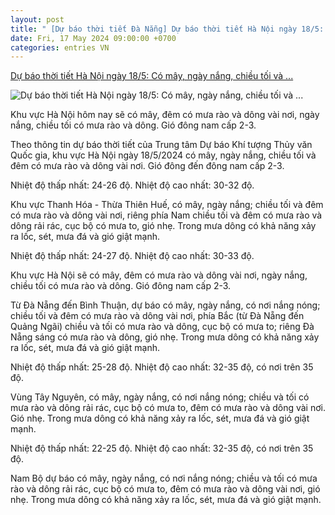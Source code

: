 ```yaml
---
layout: post
title: " [Dự báo thời tiết Đà Nẵng] Dự báo thời tiết Hà Nội ngày 18/5: Có mây, ngày nắng, chiều tối và ..."
date: Fri, 17 May 2024 09:00:00 +0700
categories: entries VN
---
```

[Dự báo thời tiết Hà Nội ngày 18/5: Có mây, ngày nắng, chiều tối và ...](https://laodongthudo.vn/du-bao-thoi-tiet-ha-noi-ngay-185-co-may-ngay-nang-chieu-toi-va-dem-co-mua-rao-va-dong-vai-noi-170854.html)

![Dự báo thời tiết Hà Nội ngày 18/5: Có mây, ngày nắng, chiều tối và ...](https://laodongthudo.vn/stores/news_dataimages/2024/052024/18/02/in_social/du-bao-thoi-tiet-ha-noi-ngay-185-co-may-ngay-nang-chieu-toi-va-dem-co-mua-rao-va-dong-vai-noi-20240518025110.jpg?randTime=1715995805)

Khu vực Hà Nội hôm nay sẽ có mây, đêm có mưa rào và dông vài nơi, ngày nắng, chiều tối có mưa rào và dông. Gió đông nam cấp 2-3.

Theo thông tin dự báo thời tiết của Trung tâm Dự báo Khí tượng Thủy văn Quốc gia, khu vực Hà Nội ngày 18/5/2024 có mây, ngày nắng, chiều tối và đêm có mưa rào và dông vài nơi. Gió đông đến đông nam cấp 2-3.

Nhiệt độ thấp nhất: 24-26 độ. Nhiệt độ cao nhất: 30-32 độ.

Khu vực Thanh Hóa - Thừa Thiên Huế, có mây, ngày nắng; chiều tối và đêm có mưa rào và dông vài nơi, riêng phía Nam chiều tối và đêm có mưa rào và dông rải rác, cục bộ có mưa to, gió nhẹ. Trong mưa dông có khả năng xảy ra lốc, sét, mưa đá và gió giật mạnh.

Nhiệt độ thấp nhất: 24-27 độ. Nhiệt độ cao nhất: 30-33 độ.

Khu vực Hà Nội sẽ có mây, đêm có mưa rào và dông vài nơi, ngày nắng, chiều tối có mưa rào và dông. Gió đông nam cấp 2-3.

Từ Đà Nẵng đến Bình Thuận, dự báo có mây, ngày nắng, có nơi nắng nóng; chiều tối và đêm có mưa rào và dông vài nơi, phía Bắc (từ Đà Nẵng đến Quảng Ngãi) chiều và tối có mưa rào và dông, cục bộ có mưa to; riêng Đà Nẵng sáng có mưa rào và dông, gió nhẹ. Trong mưa dông có khả năng xảy ra lốc, sét, mưa đá và gió giật mạnh.

Nhiệt độ thấp nhất: 25-28 độ. Nhiệt độ cao nhất: 32-35 độ, có nơi trên 35 độ.

Vùng Tây Nguyên, có mây, ngày nắng, có nơi nắng nóng; chiều và tối có mưa rào và dông rải rác, cục bộ có mưa to, đêm có mưa rào và dông vài nơi. Gió nhẹ. Trong mưa dông có khả năng xảy ra lốc, sét, mưa đá và gió giật mạnh.

Nhiệt độ thấp nhất: 22-25 độ. Nhiệt độ cao nhất: 32-35 độ, có nơi trên 35 độ.

Nam Bộ dự báo có mây, ngày nắng, có nơi nắng nóng; chiều và tối có mưa rào và dông rải rác, cục bộ có mưa to, đêm có mưa rào và dông vài nơi, gió nhẹ. Trong mưa dông có khả năng xảy ra lốc, sét, mưa đá và gió giật mạnh.


